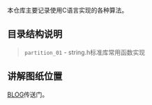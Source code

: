 
本仓库主要记录使用C语言实现的各种算法。

## 目录结构说明

> `partition_01` - string.h标准库常用函数实现


## 讲解图纸位置

[BLOG][1]传送门。

[1]: https://orexz.github.io 
